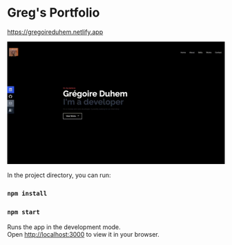 # Greg's Portfolio

https://gregoireduhem.netlify.app

![Home](https://github.com/GregoireDuhem/MyPortfolio/blob/main/src/assets/Record.gif)

In the project directory, you can run:

### `npm install`

### `npm start`

Runs the app in the development mode.\
Open [http://localhost:3000](http://localhost:3000) to view it in your browser.
